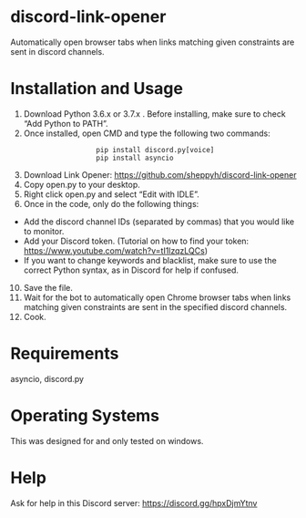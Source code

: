 # discord-link-opener
Automatically open browser tabs when links matching given constraints are sent in discord channels.

# Installation and Usage
1.   Download Python 3.6.x or 3.7.x . Before installing, make sure to check “Add Python to PATH”.
2.   Once installed, open CMD and type the following two commands:
```
                     pip install discord.py[voice] 
                     pip install asyncio
```
3.    Download Link Opener: https://github.com/sheppyh/discord-link-opener
4.    Copy open.py to your desktop.
5.    Right click open.py and select “Edit with IDLE”. 
6.    Once in the code, only do the following things:
* Add the discord channel IDs (separated by commas) that you would like to monitor.
* Add your Discord token. (Tutorial on how to find your token: https://www.youtube.com/watch?v=tI1lzqzLQCs)
* If you want to change keywords and blacklist, make sure to use the correct Python syntax, as in Discord for help if confused.
10.    Save the file.
11.    Wait for the bot to automatically open Chrome browser tabs when links matching given constraints are sent in the specified discord channels. 
12.    Cook.

# Requirements
asyncio, discord.py

# Operating Systems
This was designed for and only tested on windows.

# Help
Ask for help in this Discord server: https://discord.gg/hpxDjmYtnv
